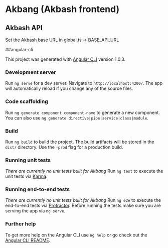 # Akbang (Akbash frontend)

## Akbash API

Set the Akbash base URL in global.ts -> BASE_API_URL

##angular-cli

This project was generated with [Angular CLI](https://github.com/angular/angular-cli) version 1.0.3.

### Development server

Run `ng serve` for a dev server. Navigate to `http://localhost:4200/`. The app will automatically reload if you change any of the source files.

### Code scaffolding

Run `ng generate component component-name` to generate a new component. You can also use `ng generate directive|pipe|service|class|module`.

### Build

Run `ng build` to build the project. The build artifacts will be stored in the `dist/` directory. Use the `-prod` flag for a production build.

### Running unit tests

*There are currently no unit tests built for Akbang*
Run `ng test` to execute the unit tests via [Karma](https://karma-runner.github.io).

### Running end-to-end tests

*There are currently no unit tests built for Akbang*
Run `ng e2e` to execute the end-to-end tests via [Protractor](http://www.protractortest.org/).
Before running the tests make sure you are serving the app via `ng serve`.

### Further help

To get more help on the Angular CLI use `ng help` or go check out the [Angular CLI README](https://github.com/angular/angular-cli/blob/master/README.md).
